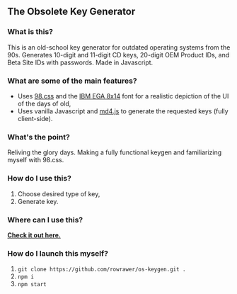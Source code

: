## The Obsolete Key Generator

### What is this?

This is an old-school key generator for outdated operating systems from the 90s. Generates 10-digit and 11-digit CD keys, 20-digit OEM Product IDs, and Beta Site IDs with passwords. Made in Javascript.

### What are some of the main features?

- Uses [98.css](https://github.com/jdan/98.css/) and the [IBM EGA 8x14](https://int10h.org/oldschool-pc-fonts/fontlist/font?ibm_ega_8x14) font for a realistic depiction of the UI of the days of old,
- Uses vanilla Javascript and [md4.js](http://lig-membres.imag.fr/donsez/cours/exemplescourstechnoweb/js_securehash/md4src.html) to generate the requested keys (fully client-side).

### What's the point?

Reliving the glory days. Making a fully functional keygen and familiarizing myself with 98.css.

### How do I use this?

1. Choose desired type of key,
2. Generate key.

### Where can I use this?

**[Check it out here.](https://rowrawer.com:5454/)**

### How do I launch this myself?

1. `git clone https://github.com/rowrawer/os-keygen.git .`
2. `npm i`
3. `npm start`
